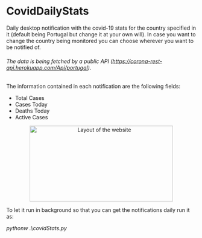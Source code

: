 ﻿# CovidDailyStats
Daily desktop notification with the covid-19 stats for the country specified in it (default being Portugal but change it at your own will).
In case you want to change the country being monitored you can choose wherever you want to be notified of.
###### The data is being fetched by a public API (https://corona-rest-api.herokuapp.com/Api/portugal).
The information contained in each notification are the following fields: 
  * Total Cases 
  * Cases Today
  * Deaths Today
  * Active Cases

<p align="center"><img src="https://i.imgur.com/Z4ufOTT.png" width="380" height="200" alt="Layout of the website"></p>
  
To let it run in background so that you can get the notifications daily run it as:

*pythonw .\covidStats.py*
